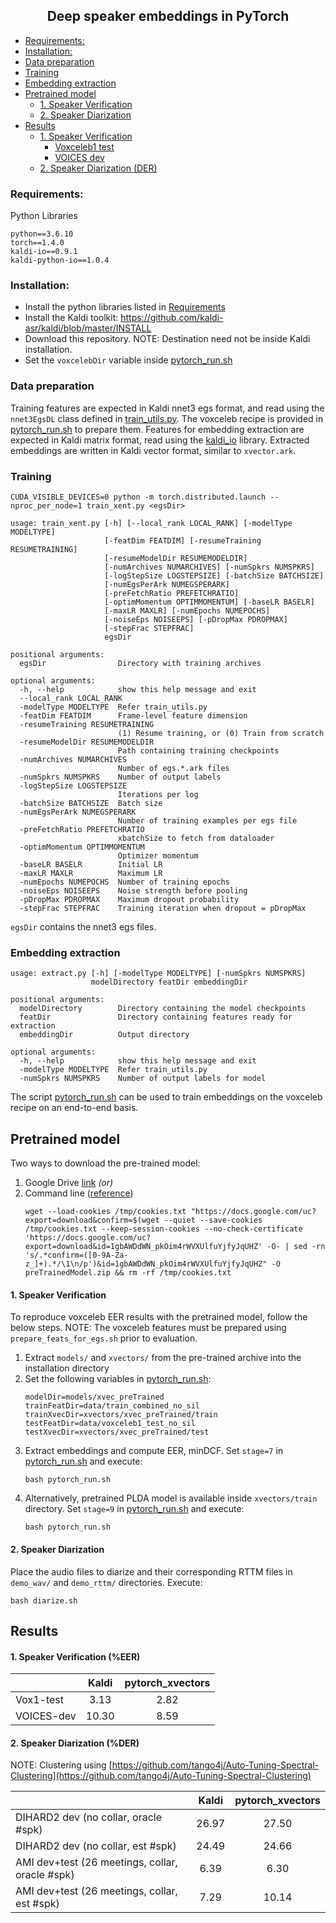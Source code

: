 ## <div align="center">Deep speaker embeddings in PyTorch</div>

* [Requirements:](#requirements)
* [Installation:](#installation)
* [Data preparation](#data-preparation)
* [Training](#training)
* [Embedding extraction](#embedding-extraction)
* [Pretrained model](#pretrained-model)
  * [1. Speaker Verification](#1-speaker-verification)
  * [2. Speaker Diarization](#2-speaker-diarization)
* [Results](#results)
  * [1. Speaker Verification](#1-speaker-verification-1)
    * [Voxceleb1 test](#voxceleb1-test)
    * [VOICES dev](#voices-dev)
  * [2. Speaker Diarization (DER)](#2-speaker-diarization-der)

### Requirements:
Python Libraries
```
python==3.6.10
torch==1.4.0
kaldi-io==0.9.1
kaldi-python-io==1.0.4
```


### Installation:
* Install the python libraries listed in [Requirements](#requirements)
* Install the Kaldi toolkit: https://github.com/kaldi-asr/kaldi/blob/master/INSTALL
* Download this repository. NOTE: Destination need not be inside Kaldi installation.
* Set the `voxcelebDir` variable inside [pytorch_run.sh](pytorch_run.sh)

### Data preparation

Training features are expected in Kaldi nnet3 egs format, and read using the `nnet3EgsDL` class defined in [train_utils.py](train_utils.py). The voxceleb recipe is provided in [pytorch_run.sh](pytorch_run.sh) to prepare them. Features for embedding extraction are expected in Kaldi matrix format, read using the [kaldi_io](https://github.com/vesis84/kaldi-io-for-python) library. Extracted embeddings are written in Kaldi vector format, similar to `xvector.ark`.

### Training
```
CUDA_VISIBLE_DEVICES=0 python -m torch.distributed.launch --nproc_per_node=1 train_xent.py <egsDir>
```
```
usage: train_xent.py [-h] [--local_rank LOCAL_RANK] [-modelType MODELTYPE]
                     [-featDim FEATDIM] [-resumeTraining RESUMETRAINING]
                     [-resumeModelDir RESUMEMODELDIR]
                     [-numArchives NUMARCHIVES] [-numSpkrs NUMSPKRS]
                     [-logStepSize LOGSTEPSIZE] [-batchSize BATCHSIZE]
                     [-numEgsPerArk NUMEGSPERARK]
                     [-preFetchRatio PREFETCHRATIO]
                     [-optimMomentum OPTIMMOMENTUM] [-baseLR BASELR]
                     [-maxLR MAXLR] [-numEpochs NUMEPOCHS]
                     [-noiseEps NOISEEPS] [-pDropMax PDROPMAX]
                     [-stepFrac STEPFRAC]
                     egsDir

positional arguments:
  egsDir                Directory with training archives

optional arguments:
  -h, --help            show this help message and exit
  --local_rank LOCAL_RANK
  -modelType MODELTYPE  Refer train_utils.py
  -featDim FEATDIM      Frame-level feature dimension
  -resumeTraining RESUMETRAINING
                        (1) Resume training, or (0) Train from scratch
  -resumeModelDir RESUMEMODELDIR
                        Path containing training checkpoints
  -numArchives NUMARCHIVES
                        Number of egs.*.ark files
  -numSpkrs NUMSPKRS    Number of output labels
  -logStepSize LOGSTEPSIZE
                        Iterations per log
  -batchSize BATCHSIZE  Batch size
  -numEgsPerArk NUMEGSPERARK
                        Number of training examples per egs file
  -preFetchRatio PREFETCHRATIO
                        xbatchSize to fetch from dataloader
  -optimMomentum OPTIMMOMENTUM
                        Optimizer momentum
  -baseLR BASELR        Initial LR
  -maxLR MAXLR          Maximum LR
  -numEpochs NUMEPOCHS  Number of training epochs
  -noiseEps NOISEEPS    Noise strength before pooling
  -pDropMax PDROPMAX    Maximum dropout probability
  -stepFrac STEPFRAC    Training iteration when dropout = pDropMax

```
`egsDir` contains the nnet3 egs files.

### Embedding extraction
```
usage: extract.py [-h] [-modelType MODELTYPE] [-numSpkrs NUMSPKRS]
                  modelDirectory featDir embeddingDir

positional arguments:
  modelDirectory        Directory containing the model checkpoints
  featDir               Directory containing features ready for extraction
  embeddingDir          Output directory

optional arguments:
  -h, --help            show this help message and exit
  -modelType MODELTYPE  Refer train_utils.py
  -numSpkrs NUMSPKRS    Number of output labels for model
```
The script [pytorch_run.sh](pytorch_run.sh) can be used to train embeddings on the voxceleb recipe on an end-to-end basis.

## Pretrained model

Two ways to download the pre-trained model:
1. Google Drive [link](https://drive.google.com/file/d/1gbAWDdWN_pkOim4rWVXUlfuYjfyJqUHZ/view?usp=sharing) *(or)*
2. Command line ([reference](https://medium.com/@acpanjan/download-google-drive-files-using-wget-3c2c025a8b99))
    ```
    wget --load-cookies /tmp/cookies.txt "https://docs.google.com/uc?export=download&confirm=$(wget --quiet --save-cookies /tmp/cookies.txt --keep-session-cookies --no-check-certificate 'https://docs.google.com/uc?export=download&id=1gbAWDdWN_pkOim4rWVXUlfuYjfyJqUHZ' -O- | sed -rn 's/.*confirm=([0-9A-Za-z_]+).*/\1\n/p')&id=1gbAWDdWN_pkOim4rWVXUlfuYjfyJqUHZ" -O preTrainedModel.zip && rm -rf /tmp/cookies.txt
    ```

#### 1. Speaker Verification
To reproduce voxceleb EER results with the pretrained model, follow the below steps.
NOTE: The voxceleb features must be prepared using `prepare_feats_for_egs.sh` prior to evaluation.

1) Extract `models/` and `xvectors/` from the pre-trained archive into the installation directory
2) Set the following variables in [pytorch_run.sh](pytorch_run.sh):
    ```
    modelDir=models/xvec_preTrained
    trainFeatDir=data/train_combined_no_sil
    trainXvecDir=xvectors/xvec_preTrained/train
    testFeatDir=data/voxceleb1_test_no_sil
    testXvecDir=xvectors/xvec_preTrained/test
    ```
3) Extract embeddings and compute EER, minDCF. Set `stage=7` in [pytorch_run.sh](pytorch_run.sh) and execute:
   ```
   bash pytorch_run.sh
   ```
4) Alternatively, pretrained PLDA model is available inside `xvectors/train` directory. Set `stage=9` in [pytorch_run.sh](pytorch_run.sh) and execute:
   ```
   bash pytorch_run.sh
   ```
#### 2. Speaker Diarization
Place the audio files to diarize and their corresponding RTTM files in `demo_wav/` and `demo_rttm/` directories. Execute:
```
bash diarize.sh
```

## Results

#### 1. Speaker Verification (%EER)

|         | Kaldi           | pytorch_xvectors  |
|:-------------|:-------------:|:-----:|
| Vox1-test      | 3.13 | 2.82 |
| VOICES-dev      | 10.30 | 8.59 |


#### 2. Speaker Diarization (%DER)

NOTE: Clustering using [https://github.com/tango4j/Auto-Tuning-Spectral-Clustering](https://github.com/tango4j/Auto-Tuning-Spectral-Clustering)

|         | Kaldi           | pytorch_xvectors  |
|:-------------|:-------------:|:-----:|
| DIHARD2 dev (no collar, oracle #spk)      | 26.97 | 27.50 |
| DIHARD2 dev (no collar, est #spk)      | 24.49 | 24.66 |
| AMI dev+test (26 meetings, collar, oracle #spk) | 6.39 | 6.30 |
| AMI dev+test (26 meetings, collar, est #spk) | 7.29 | 10.14 |
